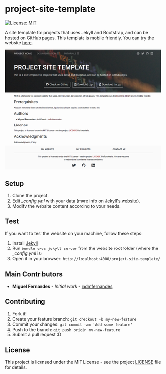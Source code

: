 # project-site-template

 [![License: MIT](https://img.shields.io/badge/License-MIT-yellow.svg)](https://opensource.org/licenses/MIT)

A site template for projects that uses Jekyll and Bootstrap, and can be hosted on GitHub pages. This template is mobile friendly. You can try the website [here](https://mdmfernandes.github.io/project-site-template/).

![Site preview](assets/img/screenshot.png)


## Setup

1. Clone the project.
2. Edit *_config.yml* with your data (more info on [Jekyll's website](https://jekyllrb.com/docs/configuration/)).
3. Modify the website content according to your needs.

## Test

If you want to test the website on your machine, follow these steps:

1. Install [Jekyll](https://jekyllrb.com/)
2. Run `bundle exec jekyll server` from the website root folder (where the *_config.yml* is)
3. Open it in your browser: `http://localhost:4000/project-site-template/`

## Main Contributors

* **Miguel Fernandes** - *Initial work* - [mdmfernandes](https://github.com/mdmfernandes)

## Contributing

1. Fork it!
2. Create your feature branch: `git checkout -b my-new-feature`
3. Commit your changes: `git commit -am 'Add some feature'`
4. Push to the branch: `git push origin my-new-feature`
5. Submit a pull request :D

## License

This project is licensed under the MIT License - see the project [LICENSE](https://github.com/mdmfernandes/project-site-template/blob/master/LICENSE) file for details.